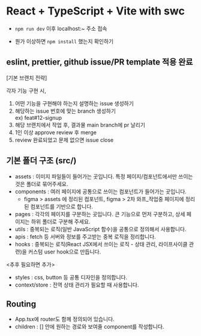 # React + TypeScript + Vite with swc
- `npm run dev` 이후 localhost:~ 주소 접속

- 뭔가 이상하면 `npm install` 했는지 확인하기

## eslint, prettier, github issue/PR template 적용 완료

[기본 브랜치 전략] 

각자 기능 구현 시,
1. 어떤 기능을 구현해야 하는지 설명하는 issue 생성하기  
2. 해당하는 issue 번호에 맞는 branch 생성하기  
  ex) feat#12-signup
3. 해당 브랜치에서 작업 후, 결과물 main branch에 pr 날리기  
4. 1인 이상 approve review 후 merge
5. review 완료되었고 문제 없으면 issue close


## 기본 폴더 구조 (src/)
- assets : 이미지 파일들이 들어가는 곳입니다. 특정 페이지/컴포넌트에서만 쓰이는 것은 폴더로 묶어주세요.
- components : 여러 페이지에 공통으로 쓰이는 컴포넌트가 들어가는 곳입니다.   
  - figma > assets 에 정리된 컴포넌트, figma > 2차 와프_작업중 페이지에 정리된 컴포넌트를 기반으로 합니다.
- pages : 각각의 페이지를 구분하는 곳입니다. 큰 기능으로 먼저 구분하고, 상세 페이지는 하위 폴더로 구분해 주세요.
- utils : 중복되는 로직(일반 JavaScript 함수)을 공통으로 정의해서 사용합니다.
- apis : fetch 등 서버와 정보를 주고받는 중복 로직을 정리합니다.
- hooks : 중복되는 로직(React JSX에서 쓰이는 로직 - 상태 관리, 라이프사이클 관련)을 커스텀 user hook으로 만듭니다.  
  
<추후 필요하면 추가>  
- styles : css, button 등 공통 디자인을 정의합니다.
- context/store : 전역 상태 관리가 필요할 때 사용합니다.

## Routing
- App.tsx에 router도 함께 정의되어 있습니다.
- children : [] 안에 원하는 경로와 보여줄 component를 작성합니다.